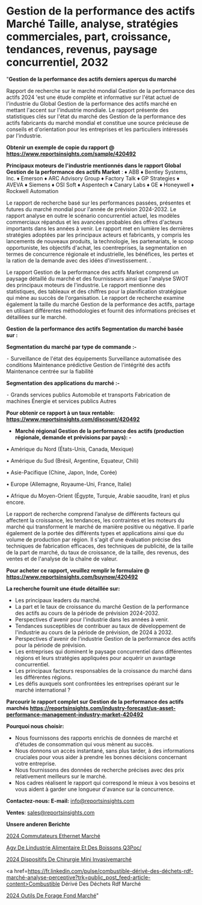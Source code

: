 # Gestion de la performance des actifs Marché Taille, analyse, stratégies commerciales, part, croissance, tendances, revenus, paysage concurrentiel, 2032

"<strong>Gestion de la performance des actifs derniers aperçus du marché</strong>

Rapport de recherche sur le marché mondial Gestion de la performance des actifs 2024 'est une étude complète et informative sur l'état actuel de l'industrie du Global Gestion de la performance des actifs marché en mettant l'accent sur l'industrie mondiale. Le rapport présente des statistiques clés sur l'état du marché des Gestion de la performance des actifs fabricants du marché mondial et constitue une source précieuse de conseils et d'orientation pour les entreprises et les particuliers intéressés par l'industrie.

<strong>Obtenir un exemple de copie du rapport @ <a href=https://www.reportsinsights.com/sample/420492>https://www.reportsinsights.com/sample/420492</a></strong>

<strong>Principaux moteurs de l'industrie mentionnés dans le rapport Global Gestion de la performance des actifs Market</strong> :
♦ ABB
♦ Bentley Systems, Inc.
♦ Emerson
♦ ARC Advisory Group
♦ Factory Talk
♦ GP Strategies
♦ AVEVA
♦ Siemens
♦ OSI Soft
♦ Aspentech
♦ Canary Labs
♦ GE
♦ Honeywell
♦ Rockwell Automation

Le rapport de recherche basé sur les performances passées, présentes et futures du marché mondial pour l'année de prévision 2024-2032. Le rapport analyse en outre le scénario concurrentiel actuel, les modèles commerciaux répandus et les avancées probables des offres d'acteurs importants dans les années à venir. Le rapport met en lumière les dernières stratégies adoptées par les principaux acteurs et fabricants, y compris les lancements de nouveaux produits, la technologie, les partenariats, le scoop opportuniste, les objectifs d'achat, les coentreprises, la segmentation en termes de concurrence régionale et industrielle, les bénéfices, les pertes et la ration de la demande avec des idées d'investissement. .

Le rapport Gestion de la performance des actifs Market comprend un paysage détaillé du marché et des fournisseurs ainsi que l'analyse SWOT des principaux moteurs de l'industrie. Le rapport mentionne des statistiques, des tableaux et des chiffres pour la planification stratégique qui mène au succès de l'organisation. Le rapport de recherche examine également la taille du marché Gestion de la performance des actifs, partage en utilisant différentes méthodologies et fournit des informations précises et détaillées sur le marché.

<strong>Gestion de la performance des actifs Segmentation du marché basée sur :</strong>

<strong>Segmentation du marché par type de commande :-</strong>

⁃ Surveillance de l'état des équipements
Surveillance automatisée des conditions
Maintenance prédictive
Gestion de l'intégrité des actifs
Maintenance centrée sur la fiabilité

<strong>Segmentation des applications du marché :-</strong>

⁃ Grands services publics
Automobile et transports
Fabrication de machines
Énergie et services publics
Autres

<strong>Pour obtenir ce rapport à un taux rentable: <a href=https://www.reportsinsights.com/discount/420492>https://www.reportsinsights.com/discount/420492</a></strong>
<ul>
  <li><strong>Marché régional Gestion de la performance des actifs (production régionale, demande et prévisions par pays): -</strong></li>
</ul>
• Amérique du Nord (États-Unis, Canada, Mexique)

• Amérique du Sud (Brésil, Argentine, Equateur, Chili)

• Asie-Pacifique (Chine, Japon, Inde, Corée)

• Europe (Allemagne, Royaume-Uni, France, Italie)

• Afrique du Moyen-Orient (Égypte, Turquie, Arabie saoudite, Iran) et plus encore.

Le rapport de recherche comprend l’analyse de différents facteurs qui affectent la croissance, les tendances, les contraintes et les moteurs du marché qui transforment le marché de manière positive ou négative. Il parle également de la portée des différents types et applications ainsi que du volume de production par région. Il s'agit d'une évaluation précise des techniques de fabrication efficaces, des techniques de publicité, de la taille de la part de marché, du taux de croissance, de la taille, des revenus, des ventes et de l'analyse de la chaîne de valeur.

<strong>Pour acheter ce rapport, veuillez remplir le formulaire @   <a href=https://www.reportsinsights.com/buynow/420492>https://www.reportsinsights.com/buynow/420492</a></strong>

<strong>La recherche fournit une étude détaillée sur:</strong>
<ul>
  <li>Les principaux leaders du marché.</li>
  <li>La part et le taux de croissance du marché Gestion de la performance des actifs au cours de la période de prévision 2024-2032.</li>
  <li>Perspectives d'avenir pour l'industrie dans les années à venir.</li>
  <li>Tendances susceptibles de contribuer au taux de développement de l'industrie au cours de la période de prévision, de 2024 à 2032.</li>
  <li>Perspectives d'avenir de l'industrie Gestion de la performance des actifs pour la période de prévision.</li>
  <li>Les entreprises qui dominent le paysage concurrentiel dans différentes régions et leurs stratégies appliquées pour acquérir un avantage concurrentiel.</li>
  <li>Les principaux facteurs responsables de la croissance du marché dans les différentes régions.</li>
  <li>Les défis auxquels sont confrontées les entreprises opérant sur le marché international ?</li>
</ul>

<strong>Parcourir le rapport complet sur Gestion de la performance des actifs marchés <a href=https://reportsinsights.com/industry-forecast/us-asset-performance-management-industry-market-420492>https://reportsinsights.com/industry-forecast/us-asset-performance-management-industry-market-420492</a></strong>

<strong>Pourquoi nous choisir:</strong>
<ul>
  <li>Nous fournissons des rapports enrichis de données de marché et d'études de consommation qui vous mènent au succès.</li>
  <li>Nous donnons un accès instantané, sans plus tarder, à des informations cruciales pour vous aider à prendre les bonnes décisions concernant votre entreprise.</li>
  <li>Nous fournissons des données de recherche précises avec des prix relativement meilleurs sur le marché.</li>
  <li>Nos cadres réalisent le rapport qui correspond le mieux à vos besoins et vous aident à garder une longueur d'avance sur la concurrence.</li>
</ul>
<strong>Contactez-nous:
</strong><strong>E-mail:</strong> <a href=mailto:info@reportsinsights.com>info@reportsinsights.com</a>

<strong>Ventes</strong>: <a href=mailto:sales@reportsinsights.com>sales@reportsinsights.com</a>

<strong>Unsere anderen Berichte</strong>

<a href=https://www.linkedin.com/pulse/2024-commutateurs-ethernet-march%C3%A9tendance-xk39c/>2024 Commutateurs Ethernet Marché</a>

<a href=https://www.linkedin.com/pulse/agv-de-lindustrie-alimentaire-et-des-boissons-q3poc/>Agv De Lindustrie Alimentaire Et Des Boissons Q3Poc/</a>

<a href=https://www.linkedin.com/pulse/2024-dispositifs-de-chirurgie-mini-invasivemarché-skkzc/>2024 Dispositifs De Chirurgie Mini Invasivemarché</a>

<a href=https://fr.linkedin.com/pulse/combustible-dérivé-des-déchets-rdf-marché-analyse-perceptive?trk=public_post_feed-article-content>Combustible Dérivé Des Déchets Rdf Marché</a>

<a href=https://www.linkedin.com/pulse/2024-outils-de-forage-fond-march%C3%A9tendance-et-syamf/>2024 Outils De Forage Fond Marché</a>"
